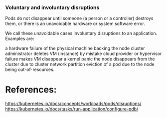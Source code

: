 ### Voluntary and involuntary disruptions

Pods do not disappear until someone (a person or a controller) destroys them, or there is an unavoidable hardware or system software error.

We call these unavoidable cases involuntary disruptions to an application. Examples are:

a hardware failure of the physical machine backing the node
cluster administrator deletes VM (instance) by mistake
cloud provider or hypervisor failure makes VM disappear
a kernel panic
the node disappears from the cluster due to cluster network partition
eviction of a pod due to the node being out-of-resources.

# References: 
https://kubernetes.io/docs/concepts/workloads/pods/disruptions/
https://kubernetes.io/docs/tasks/run-application/configure-pdb/